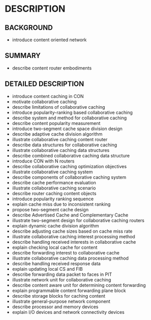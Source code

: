 # DESCRIPTION

## BACKGROUND

- introduce content oriented network

## SUMMARY

- describe content router embodiments

## DETAILED DESCRIPTION

- introduce content caching in CON
- motivate collaborative caching
- describe limitations of collaborative caching
- introduce popularity-ranking based collaborative caching
- describe system and method for collaborative caching
- describe content popularity measurement
- introduce two-segment cache space division design
- describe adaptive cache division algorithm
- illustrate collaborative caching content router
- describe data structures for collaborative caching
- illustrate collaborative caching data structures
- describe combined collaborative caching data structure
- introduce CON with N routers
- describe collaborative caching optimization objectives
- illustrate collaborative caching system
- describe components of collaborative caching system
- describe cache performance evaluation
- illustrate collaborative caching scenario
- describe router caching content objects
- introduce popularity ranking sequence
- explain cache miss due to inconsistent ranking
- propose two-segment cache design
- describe Advertised Cache and Complementary Cache
- illustrate two-segment design for collaborative caching routers
- explain dynamic cache division algorithm
- describe adjusting cache sizes based on cache miss rate
- illustrate collaborative caching interest processing method
- describe handling received interests in collaborative cache
- explain checking local cache for content
- describe forwarding interest to collaborative cache
- illustrate collaborative caching data processing method
- describe handling received response data
- explain updating local CS and FIB
- describe forwarding data packet to faces in PIT
- illustrate network unit for collaborative caching
- describe content aware unit for determining content forwarding
- explain programmable content forwarding plane block
- describe storage blocks for caching content
- illustrate general-purpose network component
- describe processor and memory devices
- explain I/O devices and network connectivity devices

